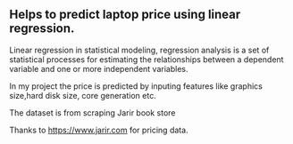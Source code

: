 ## Helps to predict laptop price using linear regression.

Linear regression in statistical modeling, regression analysis is a set of statistical processes for estimating the relationships between a dependent variable and one or more independent variables.

In my project the price is predicted by inputing features like graphics size,hard disk size, core generation etc.

The dataset is from scraping Jarir book store

Thanks to https://www.jarir.com for pricing data.

